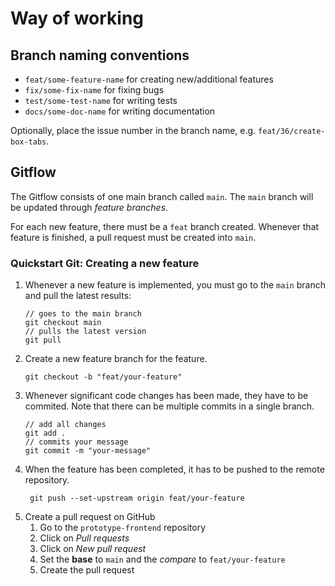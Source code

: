 # Way of working

## Branch naming conventions

- `feat/some-feature-name` for creating new/additional features
- `fix/some-fix-name` for fixing bugs
- `test/some-test-name` for writing tests
- `docs/some-doc-name` for writing documentation

Optionally, place the issue number in the branch name, e.g. `feat/36/create-box-tabs`.

## Gitflow

The Gitflow consists of one main branch called `main`. The `main` branch will be updated through _feature branches_.

For each new feature, there must be a `feat` branch created. Whenever that feature is finished, a pull request must be created into `main`.

### Quickstart Git: Creating a new feature

1. Whenever a new feature is implemented, you must go to the `main` branch and pull the latest results:
   ```
   // goes to the main branch
   git checkout main
   // pulls the latest version
   git pull
   ```
2. Create a new feature branch for the feature.
   ```
   git checkout -b "feat/your-feature"
   ```
3. Whenever significant code changes has been made, they have to be commited. Note that there can be multiple commits in a single branch.
   ```
   // add all changes
   git add .
   // commits your message
   git commit -m "your-message"
   ```
4. When the feature has been completed, it has to be pushed to the remote repository.
   ```
    git push --set-upstream origin feat/your-feature
   ```
5. Create a pull request on GitHub
   1. Go to the `prototype-frontend` repository
   2. Click on _Pull requests_
   3. Click on _New pull request_
   4. Set the **base** to `main` and the _compare_ to `feat/your-feature`
   5. Create the pull request
